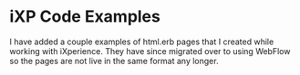 # iXP Code Examples
I have added a couple examples of html.erb pages that I created while working with iXperience. They have since migrated over to using WebFlow so the pages are not live in the same format any longer.
